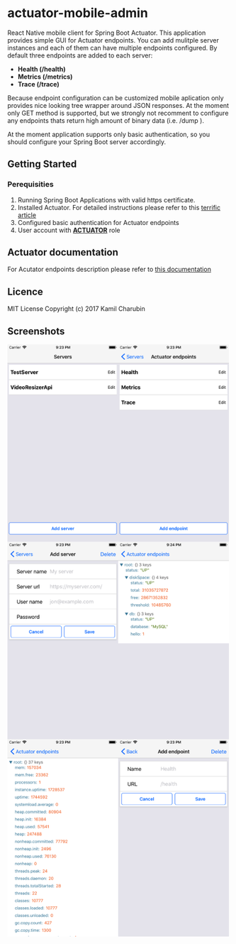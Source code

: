 # actuator-mobile-admin
React Native mobile client for Spring Boot Actuator.
This application provides simple GUI for Actuator endpoints.
You can add mulitple server instances and each of them can have multiple endpoints configured.
By default three endpoints are added to each server: 
- **Health (/health)**
- **Metrics (/metrics)**
- **Trace (/trace)**

Because endpoint configuration can be customized mobile aplication only provides nice looking tree wrapper around JSON responses.
At the moment only GET method is supported, but we strongly not recomment to configure any endpoints thats return high amount of binary data (i.e. /dump ).

At the moment application supports only basic authentication, so you should configure your Spring Boot server accordingly.

## Getting Started
### Perequisities
1. Running Spring Boot Applications with valid https certificate.
2. Installed Actuator. For detailed instructions please refer to this [terrific article](http://www.baeldung.com/spring-boot-actuators)
3. Configured basic authentication for Actuator endpoints
4. User account with [**ACTUATOR**](https://docs.spring.io/spring-boot/docs/current/reference/htmlsingle/#boot-features-security-actuator) role
## Actuator documentation
For Acutator endpoints description please refer to [this documentation](https://docs.spring.io/spring-boot/docs/current/reference/html/production-ready-endpoints.html)
## Licence
MIT License
Copyright (c) 2017 Kamil Charubin
## Screenshots
<p align="center" width="100%">
<img align="left" src="/screenshots/actuator-serverlist.png?raw=true" width="250" height="445"/> 
<img align="left" src="/screenshots/actuator-endpointlist.png?raw=true" width="250" height="445"/>
<img align="left" src="/screenshots/actuator-addserver.png?raw=true" width="250" height="445"/> 
<img align="left" src="/screenshots/actuator-health.png?raw=true" width="250" height="445"/> 
<img align="left" src="/screenshots/actuator-metrics.png?raw=true" width="250" height="445"/> 
<img align="left" src="/screenshots/actuator-addendpoint.png?raw=true" width="250" height="445"/>  
</p>

 


